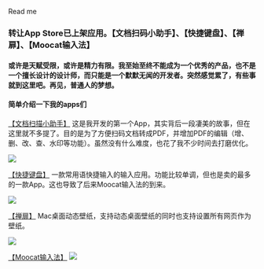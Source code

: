 Read me

### 转让App Store已上架应用。【文档扫码小助手】、【快捷键盘】、【禅扉】、【Moocat输入法】

#### 或许是天赋受限，或许是精力有限。我至始至终不能成为一个优秀的产品，也不是一个擅长设计的设计师，而只能是一个默默无闻的开发者。突然感觉累了，有些事就到这里吧。再见，普通人的梦想。

#### 简单介绍一下我的apps们

[【文档扫描小助手】](https://apps.apple.com/cn/app/%E6%96%87%E6%A1%A3%E6%89%AB%E6%8F%8F%E5%B0%8F%E5%8A%A9%E6%89%8B/id6452550631) 这是我开发的第一个App，其实背后一段凄美的故事，但在这里就不多提了。目的是为了方便扫码文档转成PDF，并增加PDF的编辑（增、删、改、查、水印等功能）。虽然没有什么难度，也花了我不少时间去打磨优化。

![](https://is1-ssl.mzstatic.com/image/thumb/PurpleSource126/v4/e1/26/a2/e126a25b-0e1a-d087-0933-b40f7f2bdba0/fecf1d84-5722-418f-9f3c-05a2907d92cc_1_7.png/460x0w.webp)

[【快捷键盘】](https://apps.apple.com/us/app/%E5%BF%AB%E6%8D%B7%E9%94%AE%E7%9B%98pro/id1643396533) 一款常用语快捷输入的输入应用。功能比较单调，但也是卖的最多的一款App。这也导致了后来Moocat输入法的到来。

![](https://is1-ssl.mzstatic.com/image/thumb/PurpleSource112/v4/72/c2/59/72c259b1-0ba4-22b2-9865-9e312bc9d517/53b5078e-6751-40bf-822c-84d06cc7bbc3_6.5-page4.png/460x0w.webp)

[【禅扉】](https://apps.apple.com/cn/app/%E7%A6%85%E6%89%89/id6458101439?mt=12) Mac桌面动态壁纸，支持动态桌面壁纸的同时也支持设置所有网页作为壁纸。

![](https://is1-ssl.mzstatic.com/image/thumb/PurpleSource116/v4/f0/fd/34/f0fd345d-6947-ac74-c1f2-b475efc328ee/d3b403a5-f54f-4e14-9d3f-f28a5b1148a6_screenshot1.png/1286x0w.webp)

[【Moocat输入法】](https://apps.apple.com/cn/app/moocat%E8%BE%93%E5%85%A5%E6%B3%95/id6477344294?platform=iphone)
![](https://is1-ssl.mzstatic.com/image/thumb/PurpleSource221/v4/e7/c3/b1/e7c3b175-e0db-ebf7-134a-61e8e9be01a5/ca5479e0-e76c-4df3-aecb-39ff1ebd03fd_10.png/460x0w.webp)
